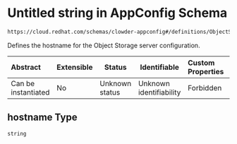 # Untitled string in AppConfig Schema

```txt
https://cloud.redhat.com/schemas/clowder-appconfig#/definitions/ObjectStoreConfig/properties/hostname
```

Defines the hostname for the Object Storage server configuration.


| Abstract            | Extensible | Status         | Identifiable            | Custom Properties | Additional Properties | Access Restrictions | Defined In                                                    |
| :------------------ | ---------- | -------------- | ----------------------- | :---------------- | --------------------- | ------------------- | ------------------------------------------------------------- |
| Can be instantiated | No         | Unknown status | Unknown identifiability | Forbidden         | Allowed               | none                | [schema.json\*](../../out/schema.json "open original schema") |

## hostname Type

`string`
